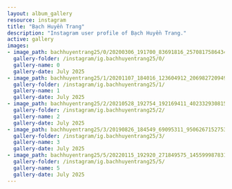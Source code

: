 ```yaml
---
layout: album_gallery
resource: instagram
title: "Bạch Huyền Trang"
description: "Instagram user profile of Bạch Huyền Trang."
active: gallery
images:
- image_path: bachhuyentrang25/0/20200306_191700_83691816_257081758643404_2821182209294011495_n.jpg
  gallery-folder: /instagram/ig.bachhuyentrang25/0/
  gallery-name: 0
  gallery-date: July 2025
- image_path: bachhuyentrang25/1/20201107_184016_123604912_206982720949955_1818028695175473272_n.jpg
  gallery-folder: /instagram/ig.bachhuyentrang25/1/
  gallery-name: 1
  gallery-date: July 2025
- image_path: bachhuyentrang25/2/20210528_192754_192169411_402332930815032_2817132383337149158_n.jpg
  gallery-folder: /instagram/ig.bachhuyentrang25/2/
  gallery-name: 2
  gallery-date: July 2025
- image_path: bachhuyentrang25/3/20190826_184549_69095311_950626715275305_8685970081126887020_n.jpg
  gallery-folder: /instagram/ig.bachhuyentrang25/3/
  gallery-name: 3
  gallery-date: July 2025
- image_path: bachhuyentrang25/5/20220115_192920_271849575_145599987831282_6290940341275411984_n - Copy.jpg
  gallery-folder: /instagram/ig.bachhuyentrang25/5/
  gallery-name: 5
  gallery-date: July 2025
---
```

